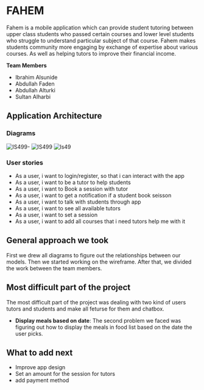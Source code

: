 # FAHEM
Fahem is a mobile application which can provide student tutoring between upper class students who passed certain courses and lower level students who struggle to understand particular subject of that course. Fahem makes students community more engaging by exchange of expertise about various courses. As well as helping tutors to improve their financial income.

**Team Members**
* Ibrahim Alsunide
* Abdullah Faden
* Abdullah Alturki
* Sultan Alharbi


## Application Architecture

### Diagrams
![IS499-](https://user-images.githubusercontent.com/73797231/120935576-1a514200-c70c-11eb-8b3b-b10fc4e6669a.png)
![IS499](https://user-images.githubusercontent.com/73797231/120935578-1c1b0580-c70c-11eb-93e7-f713f853ecb6.png)
![Is49](https://user-images.githubusercontent.com/73797231/120935581-1de4c900-c70c-11eb-94cb-98af340cc1a6.png)

### User stories 
* As a user, i want to login/register, so that i can interact with the app
* As a user, i want to be a tutor to help students
* As a user, i want to Book a session with tutor 
* As a user, i want to get a notification if a student book seisson
* As a user, i want to talk with students through app
* As a user, i want to see all available tutors
* As a user, i want to set a session 
* As a user, i want to add all courses that i need tutors help me with it

## General approach we took
First we drew all diagrams to figure out the relationships between our models. Then we started working on the wireframe. After that, we divided the work between the team members.



## Most difficult part of the project 
The most difficult part of the project was dealing with two kind of users tutors and students and make all feturse for them and chatbox.

* **Display meals based on date**:
The second problem we faced was figuring out how to display the meals in food list based on the date the user picks.

## What to add next
* Improve app design 
* Set an amount for the session for tutors 
* add payment method
